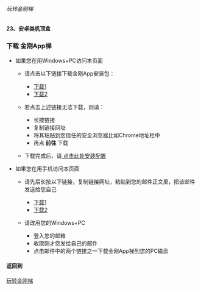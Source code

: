 ###### 玩转金刚梯
#### 23、安卓类机顶盒
### 下载 金刚App梯

- 如果您在用Windows+PC访问本页面
  - 请点击以下链接下载金刚App安装包：
    - [下载1](https://github.com/a2zitpro/client/releases/download/latest/app-prod-release.apk)
    - [下载2](https://bitbucket.org/kk64/public/downloads/app-prod-release.apk)

  - 若点击上述链接无法下载，则请：
    - 长按链接
    - 复制链接网址
    - 将其粘贴到您信任的安全浏览器比如Chrome地址栏中
    - 再点<strong> 前往 </strong>下载

  - 下载完成后，请[ 点击此处安装配置](https://github.com/a2zitpro/web/blob/master/LadderFree/Android/TVBox/KKLadderAPP/KKLadderAPPConfigure.md)

- 如果您在用手机访问本页面
  - 请先后长按以下链接，复制链接网址，粘贴到您的邮件正文里，把该邮件发送给您自己
    - [下载1](https://github.com/a2zitpro/client/releases/download/latest/app-prod-release.apk)
    - [下载2](https://bitbucket.org/kk64/public/downloads/app-prod-release.apk)

  - 请改用您的Windows+PC
    - 登入您的邮箱
    - 收取刚才您发给自己的邮件
    - 点击邮件中的两个链接之一下载金刚App梯到您的PC磁盘
 

#### 返回到
[玩转金刚梯](https://github.com/a2zitpro/web/blob/master/LadderFree/A.md)
